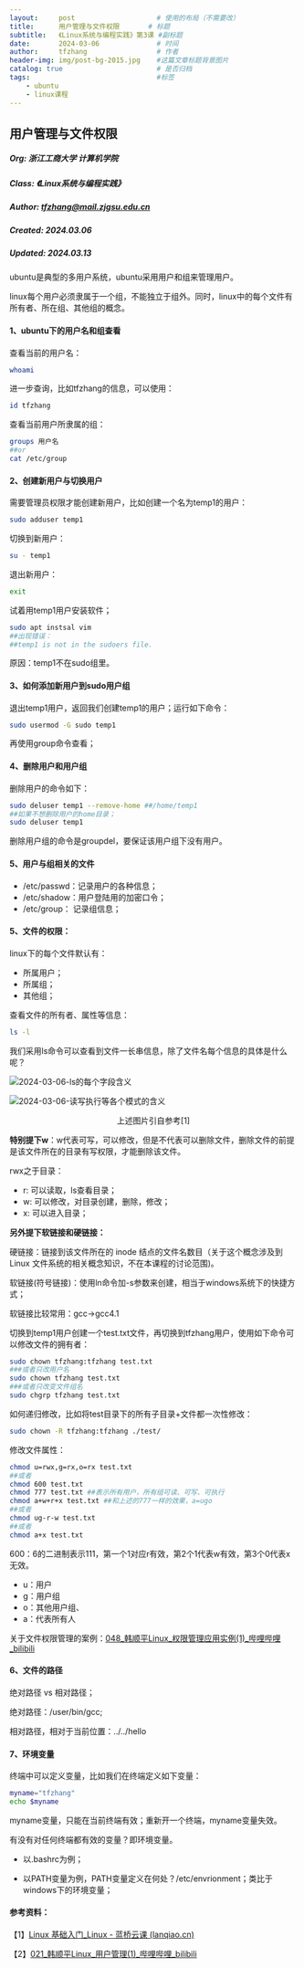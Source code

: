 ```yaml
---
layout:     post   				    # 使用的布局（不需要改）
title:      用户管理与文件权限		# 标题 
subtitle:   《Linux系统与编程实践》第3课 #副标题
date:       2024-03-06 				# 时间
author:     tfzhang 				# 作者
header-img: img/post-bg-2015.jpg 	#这篇文章标题背景图片
catalog: true 						# 是否归档
tags:								#标签
    - ubuntu	
    - linux课程
---
```


## 用户管理与文件权限

##### Org: 浙江工商大学 计算机学院 

##### Class: 《Linux系统与编程实践》

##### Author: tfzhang@mail.zjgsu.edu.cn

##### Created: 2024.03.06     

##### Updated: 2024.03.13



ubuntu是典型的多用户系统，ubuntu采用用户和组来管理用户。

linux每个用户必须隶属于一个组，不能独立于组外。同时，linux中的每个文件有所有者、所在组、其他组的概念。

#### 1、ubuntu下的用户名和组查看

查看当前的用户名：

```bash
whoami
```

进一步查询，比如tfzhang的信息，可以使用：

```bash
id tfzhang
```

查看当前用户所隶属的组：

```bash
groups 用户名
##or
cat /etc/group
```



#### 2、创建新用户与切换用户

需要管理员权限才能创建新用户，比如创建一个名为temp1的用户：

```bash
sudo adduser temp1
```

切换到新用户：

```bash 
su - temp1
```

退出新用户：

```bash
exit
```

试着用temp1用户安装软件；

```bash
sudo apt instsal vim
##出现错误：
##temp1 is not in the sudoers file.
```

原因：temp1不在sudo组里。



#### 3、如何添加新用户到sudo用户组

退出temp1用户，返回我们创建temp1的用户；运行如下命令：

```bash
sudo usermod -G sudo temp1
```

再使用group命令查看；



#### 4、删除用户和用户组

删除用户的命令如下：

```bash
sudo deluser temp1 --remove-home ##/home/temp1
##如果不想删除用户的home目录；
sudo deluser temp1
```

删除用户组的命令是groupdel，要保证该用户组下没有用户。



#### **5、用户与组相关的文件**

- /etc/passwd：记录用户的各种信息；
- /etc/shadow：用户登陆用的加密口令；
- /etc/group： 记录组信息；



#### 5、文件的权限：

linux下的每个文件默认有：

- 所属用户；
- 所属组；
- 其他组；

查看文件的所有者、属性等信息：

```bash 
ls -l
```

我们采用ls命令可以查看到文件一长串信息，除了文件名每个信息的具体是什么呢？

![2024-03-06-ls的每个字段含义](https://image.zhangtiefei.cn/gt-bigbug55/2024-03-06-ls%E7%9A%84%E6%AF%8F%E4%B8%AA%E5%AD%97%E6%AE%B5%E5%90%AB%E4%B9%89.png)

![2024-03-06-读写执行等各个模式的含义](https://image.zhangtiefei.cn/gt-bigbug55/2024-03-06-%E8%AF%BB%E5%86%99%E6%89%A7%E8%A1%8C%E7%AD%89%E5%90%84%E4%B8%AA%E6%A8%A1%E5%BC%8F%E7%9A%84%E5%90%AB%E4%B9%89.png)

<center>上述图片引自参考[1]</center>

**特别提下w**：w代表可写，可以修改，但是不代表可以删除文件，删除文件的前提是该文件所在的目录有写权限，才能删除该文件。

rwx之于目录：

- r: 可以读取，ls查看目录；
- w: 可以修改，对目录创建，删除，修改；
- x: 可以进入目录；



**另外提下软链接和硬链接：**

硬链接：链接到该文件所在的 inode 结点的文件名数目（关于这个概念涉及到 Linux 文件系统的相关概念知识，不在本课程的讨论范围)。

软链接(符号链接)：使用ln命令加-s参数来创建，相当于windows系统下的快捷方式；

软链接比较常用：gcc->gcc4.1



切换到temp1用户创建一个test.txt文件，再切换到tfzhang用户，使用如下命令可以修改文件的拥有者：

```bash
sudo chown tfzhang:tfzhang test.txt
###或者只改用户名
sudo chown tfzhang test.txt
###或者只改变文件组名
sudo chgrp tfzhang test.txt
```

如何递归修改，比如将test目录下的所有子目录+文件都一次性修改：

```bash
sudo chown -R tfzhang:tfzhang ./test/
```



修改文件属性：

```bash
chmod u=rwx,g=rx,o=rx test.txt
##或者
chmod 600 test.txt
chmod 777 test.txt ##表示所有用户，所有组可读、可写、可执行
chmod a+w+r+x test.txt ##和上述的777一样的效果，a=ugo
##或者
chmod ug-r-w test.txt
##或者
chmod a+x test.txt
```

600：6的二进制表示111，第一个1对应r有效，第2个1代表w有效，第3个0代表x无效。

- u：用户
- g：用户组
- o：其他用户组、
- a：代表所有人

关于文件权限管理的案例：[048_韩顺平Linux_权限管理应用实例(1)_哔哩哔哩_bilibili](https://www.bilibili.com/video/BV1Sv411r7vd?p=48&vd_source=b0e6d0da66db457c6afda440766d8139)



#### 6、文件的路径

绝对路径  vs  相对路径；

绝对路径：/user/bin/gcc;

相对路径，相对于当前位置：../../hello



#### 7、环境变量

终端中可以定义变量，比如我们在终端定义如下变量：

```bash 
myname="tfzhang"
echo $myname
```

myname变量，只能在当前终端有效；重新开一个终端，myname变量失效。



有没有对任何终端都有效的变量？即环境变量。

- 以.bashrc为例；

- 以PATH变量为例，PATH变量定义在何处？/etc/envrionment；类比于windows下的环境变量；



#### 参考资料：

【1】[Linux 基础入门_Linux - 蓝桥云课 (lanqiao.cn)](https://www.lanqiao.cn/courses/1)

【2】[021_韩顺平Linux_用户管理(1)_哔哩哔哩_bilibili](https://www.bilibili.com/video/BV1Sv411r7vd?p=21&vd_source=b0e6d0da66db457c6afda440766d8139)
